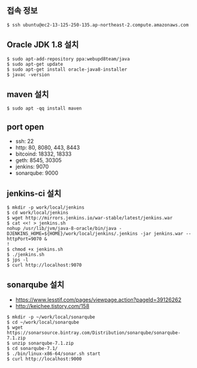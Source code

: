 ## 접속 정보
```
$ ssh ubuntu@ec2-13-125-250-135.ap-northeast-2.compute.amazonaws.com
```

## Oracle JDK 1.8 설치
```
$ sudo apt-add-repository ppa:webupd8team/java
$ sudo apt-get update
$ sudo apt-get install oracle-java8-installer
$ javac -version
```

## maven 설치
```
$ sudo apt -qq install maven
```

## port open
 - ssh: 22
 - http: 80, 8080, 443, 8443
 - bitcoind: 18332, 18333
 - geth: 8545, 30305
 - jenkins: 9070
 - sonarqube: 9000 

## jenkins-ci 설치
```
$ mkdir -p work/local/jenkins
$ cd work/local/jenkins
$ wget http://mirrors.jenkins.io/war-stable/latest/jenkins.war
$ cat <<! > jenkins.sh
nohup /usr/lib/jvm/java-8-oracle/bin/java -DJENKINS_HOME=${HOME}/work/local/jenkins/.jenkins -jar jenkins.war --httpPort=9070 &
!
$ chmod +x jenkins.sh
$ ./jenkins.sh
$ jps -l
$ curl http://localhost:9070
```

## sonarqube 설치
- https://www.lesstif.com/pages/viewpage.action?pageId=39126262
- http://keichee.tistory.com/158
```
$ mkdir -p ~/work/local/sonarqube
$ cd ~/work/local/sonarqube
$ wget https://sonarsource.bintray.com/Distribution/sonarqube/sonarqube-7.1.zip
$ unzip sonarqube-7.1.zip
$ cd sonarqube-7.1/
$ ./bin/linux-x86-64/sonar.sh start
$ curl http://localhost:9000
```